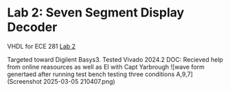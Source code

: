 # Lab 2: Seven Segment Display Decoder

VHDL for ECE 281 [Lab 2](https://usafa-ece.github.io/ece281-book/lab/lab2.html)

Targeted toward Digilent Basys3. Tested Vivado 2024.2
DOC: Recieved help from online reasources as well as EI with Capt Yarbrough
![wave form genertaed after running test bench testing three conditions A,9,7](Screenshot 2025-03-05 210407.png)